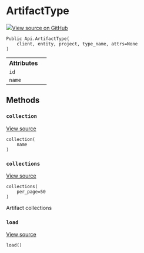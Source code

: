 # ArtifactType

<!-- Insert buttons and diff -->


[![](https://www.tensorflow.org/images/GitHub-Mark-32px.png)View source on GitHub](https://www.github.com/wandb/client/tree/master/wandb/apis/public.py#L2348-L2415)






<pre><code>Public Api.ArtifactType(
    client, entity, project, type_name, attrs=None
)</code></pre>



<!-- Placeholder for "Used in" -->




<!-- Tabular view -->
<table>
<tr><th>Attributes</th></tr>

<tr>
<td>
<code>id</code>
</td>
<td>

</td>
</tr><tr>
<td>
<code>name</code>
</td>
<td>

</td>
</tr>
</table>



## Methods

<h3 id="collection"><code>collection</code></h3>

<a target="_blank" href="https://www.github.com/wandb/client/tree/master/wandb/apis/public.py#L2409-L2412">View source</a>

<pre><code>collection(
    name
)</code></pre>




<h3 id="collections"><code>collections</code></h3>

<a target="_blank" href="https://www.github.com/wandb/client/tree/master/wandb/apis/public.py#L2402-L2407">View source</a>

<pre><code>collections(
    per_page=50
)</code></pre>

Artifact collections


<h3 id="load"><code>load</code></h3>

<a target="_blank" href="https://www.github.com/wandb/client/tree/master/wandb/apis/public.py#L2358-L2392">View source</a>

<pre><code>load()</code></pre>






